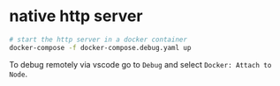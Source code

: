 # native http server

```bash
# start the http server in a docker container
docker-compose -f docker-compose.debug.yaml up
```

To debug remotely via vscode go to `Debug` and select `Docker: Attach to Node`.